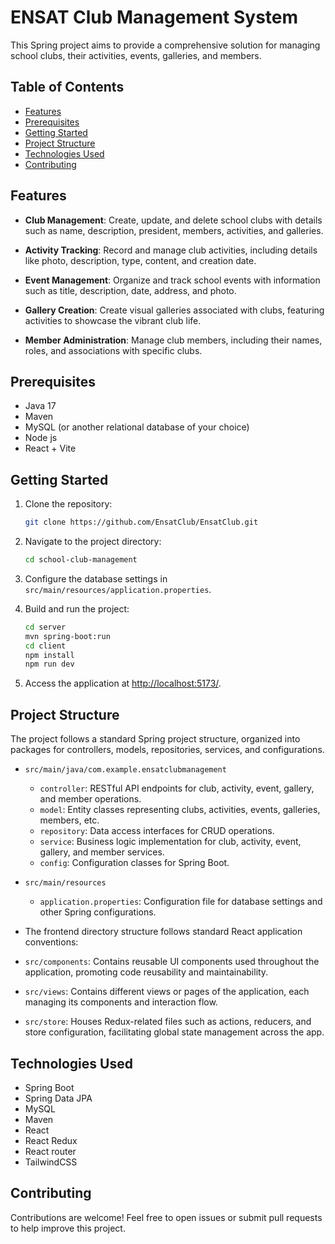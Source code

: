 

# ENSAT Club Management System

This Spring project aims to provide a comprehensive solution for managing school clubs, their activities, events, galleries, and members.

## Table of Contents

- [Features](#features)
- [Prerequisites](#prerequisites)
- [Getting Started](#getting-started)
- [Project Structure](#project-structure)
- [Technologies Used](#technologies-used)
- [Contributing](#contributing)


## Features

- **Club Management**: Create, update, and delete school clubs with details such as name, description, president, members, activities, and galleries.

- **Activity Tracking**: Record and manage club activities, including details like photo, description, type, content, and creation date.

- **Event Management**: Organize and track school events with information such as title, description, date, address, and photo.

- **Gallery Creation**: Create visual galleries associated with clubs, featuring activities to showcase the vibrant club life.

- **Member Administration**: Manage club members, including their names, roles, and associations with specific clubs.

## Prerequisites

- Java 17
- Maven
- MySQL (or another relational database of your choice)
- Node js
- React + Vite

## Getting Started

1. Clone the repository:

   ```bash
   git clone https://github.com/EnsatClub/EnsatClub.git
   
   ```

2. Navigate to the project directory:

   ```bash
   cd school-club-management
   ```

3. Configure the database settings in `src/main/resources/application.properties`.

4. Build and run the project:

   ```bash
   cd server
   mvn spring-boot:run
   cd client
   npm install
   npm run dev
   ```

5. Access the application at [http://localhost:5173/](http://localhost:5173/).

## Project Structure

The project follows a standard Spring project structure, organized into packages for controllers, models, repositories, services, and configurations.

- `src/main/java/com.example.ensatclubmanagement`
  - `controller`: RESTful API endpoints for club, activity, event, gallery, and member operations.
  - `model`: Entity classes representing clubs, activities, events, galleries, members, etc.
  - `repository`: Data access interfaces for CRUD operations.
  - `service`: Business logic implementation for club, activity, event, gallery, and member services.
  - `config`: Configuration classes for Spring Boot.

- `src/main/resources`
  - `application.properties`: Configuration file for database settings and other Spring configurations.

- The frontend directory structure follows standard React application conventions:

 - `src/components`: Contains reusable UI components used throughout the application, promoting code reusability and maintainability.
 - `src/views`: Contains different views or pages of the application, each managing its components and interaction flow.
 - `src/store`: Houses Redux-related files such as actions, reducers, and store configuration, facilitating global state management across the app. 

## Technologies Used

- Spring Boot
- Spring Data JPA
- MySQL
- Maven
- React
- React Redux
- React router
- TailwindCSS

## Contributing

Contributions are welcome! Feel free to open issues or submit pull requests to help improve this project.

